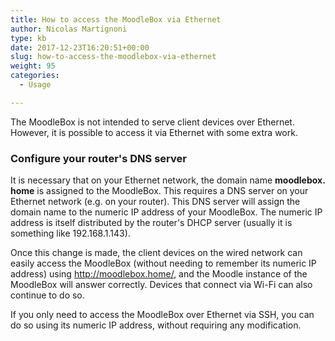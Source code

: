 ```yaml
---
title: How to access the MoodleBox via Ethernet
author: Nicolas Martignoni
type: kb
date: 2017-12-23T16:20:51+00:00
slug: how-to-access-the-moodlebox-via-ethernet
weight: 95
categories:
  - Usage

---
```

The MoodleBox is not intended to serve client devices over Ethernet. However, it is possible to access it via Ethernet with some extra work.

### Configure your router's DNS server

It is necessary that on your Ethernet network, the domain name __moodlebox. home__ is assigned to the MoodleBox. This requires a DNS server on your Ethernet network (e.g. on your router). This DNS server will assign the domain name to the numeric IP address of your MoodleBox. The numeric IP address is itself distributed by the router's DHCP server (usually it is something like 192.168.1.143).

Once this change is made, the client devices on the wired network can easily access the MoodleBox (without needing to remember its numeric IP address) using http://moodlebox.home/, and the Moodle instance of the MoodleBox will answer correctly. Devices that connect via Wi-Fi can also continue to do so.

If you only need to access the MoodleBox over Ethernet via SSH, you can do so using its numeric IP address, without requiring any modification.
